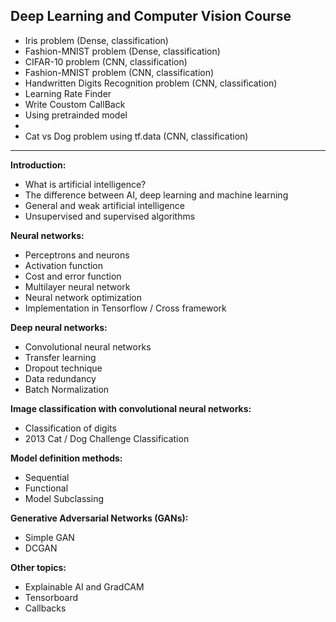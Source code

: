 ## **Deep Learning and Computer Vision Course**


- Iris problem (Dense, classification)
- Fashion-MNIST problem (Dense, classification)
- CIFAR-10 problem (CNN, classification)
- Fashion-MNIST problem (CNN, classification)
- Handwritten Digits Recognition problem (CNN, classification)
- Learning Rate Finder 
- Write Coustom CallBack
- Using pretrainded model
- 
- Cat vs Dog problem using tf.data (CNN, classification)

---

**Introduction:**
- What is artificial intelligence?
- The difference between AI, deep learning and machine learning
- General and weak artificial intelligence
- Unsupervised and supervised algorithms

**Neural networks:**
- Perceptrons and neurons
- Activation function
- Cost and error function
- Multilayer neural network
- Neural network optimization
- Implementation in Tensorflow / Cross framework

**Deep neural networks:**
- Convolutional neural networks
- Transfer learning
- Dropout technique
- Data redundancy
- Batch Normalization

**Image classification with convolutional neural networks:**
- Classification of digits
- 2013 Cat / Dog Challenge Classification

**Model definition methods:**
- Sequential
- Functional
- Model Subclassing

**Generative Adversarial Networks (GANs):**
- Simple GAN
- DCGAN

**Other topics:**
- Explainable AI and GradCAM
- Tensorboard
- Callbacks